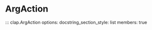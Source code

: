 # ArgAction

::: clap.ArgAction
    options:
      docstring_section_style: list
      members: true
 
